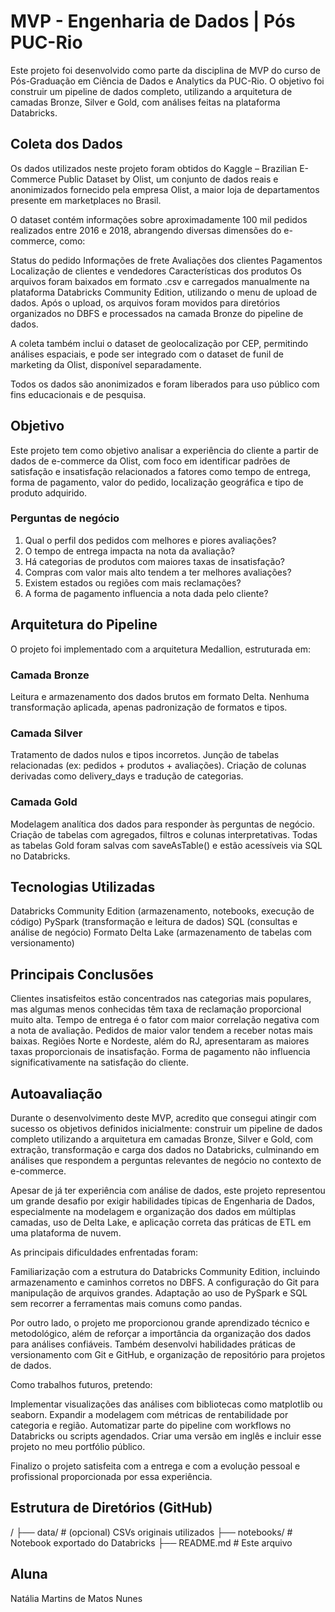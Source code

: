# MVP - Engenharia de Dados | Pós PUC-Rio

Este projeto foi desenvolvido como parte da disciplina de MVP do curso de Pós-Graduação em Ciência de Dados e Analytics da PUC-Rio. 
O objetivo foi construir um pipeline de dados completo, utilizando a arquitetura de camadas Bronze, Silver e Gold, com análises feitas na plataforma Databricks.

## Coleta dos Dados

Os dados utilizados neste projeto foram obtidos do Kaggle – Brazilian E-Commerce Public Dataset by Olist, um conjunto de dados reais e anonimizados fornecido pela empresa Olist, a maior loja de departamentos presente em marketplaces no Brasil.

O dataset contém informações sobre aproximadamente 100 mil pedidos realizados entre 2016 e 2018, abrangendo diversas dimensões do e-commerce, como:

Status do pedido
Informações de frete
Avaliações dos clientes
Pagamentos
Localização de clientes e vendedores
Características dos produtos
Os arquivos foram baixados em formato .csv e carregados manualmente na plataforma Databricks Community Edition, utilizando o menu de upload de dados. Após o upload, os arquivos foram movidos para diretórios organizados no DBFS e processados na camada Bronze do pipeline de dados.

A coleta também inclui o dataset de geolocalização por CEP, permitindo análises espaciais, e pode ser integrado com o dataset de funil de marketing da Olist, disponível separadamente.

Todos os dados são anonimizados e foram liberados para uso público com fins educacionais e de pesquisa.

## Objetivo

Este projeto tem como objetivo analisar a experiência do cliente a partir de dados de e-commerce da Olist, com foco em identificar padrões de satisfação e insatisfação relacionados a fatores como tempo de entrega, forma de pagamento, valor do pedido, localização geográfica e tipo de produto adquirido.

### Perguntas de negócio
1. Qual o perfil dos pedidos com melhores e piores avaliações?
2. O tempo de entrega impacta na nota da avaliação?
3. Há categorias de produtos com maiores taxas de insatisfação?
4. Compras com valor mais alto tendem a ter melhores avaliações?
5. Existem estados ou regiões com mais reclamações?
6. A forma de pagamento influencia a nota dada pelo cliente?

## Arquitetura do Pipeline

O projeto foi implementado com a arquitetura Medallion, estruturada em:

### Camada Bronze

Leitura e armazenamento dos dados brutos em formato Delta.
Nenhuma transformação aplicada, apenas padronização de formatos e tipos.

### Camada Silver

Tratamento de dados nulos e tipos incorretos.
Junção de tabelas relacionadas (ex: pedidos + produtos + avaliações).
Criação de colunas derivadas como delivery_days e tradução de categorias.

### Camada Gold

Modelagem analítica dos dados para responder às perguntas de negócio.
Criação de tabelas com agregados, filtros e colunas interpretativas.
Todas as tabelas Gold foram salvas com saveAsTable() e estão acessíveis via SQL no Databricks.

## Tecnologias Utilizadas

Databricks Community Edition (armazenamento, notebooks, execução de código)
PySpark (transformação e leitura de dados)
SQL (consultas e análise de negócio)
Formato Delta Lake (armazenamento de tabelas com versionamento)

## Principais Conclusões

Clientes insatisfeitos estão concentrados nas categorias mais populares, mas algumas menos conhecidas têm taxa de reclamação proporcional muito alta.
Tempo de entrega é o fator com maior correlação negativa com a nota de avaliação.
Pedidos de maior valor tendem a receber notas mais baixas.
Regiões Norte e Nordeste, além do RJ, apresentaram as maiores taxas proporcionais de insatisfação.
Forma de pagamento não influencia significativamente na satisfação do cliente.

## Autoavaliação
Durante o desenvolvimento deste MVP, acredito que consegui atingir com sucesso os objetivos definidos inicialmente: construir um pipeline de dados completo utilizando a arquitetura em camadas Bronze, Silver e Gold, com extração, transformação e carga dos dados no Databricks, culminando em análises que respondem a perguntas relevantes de negócio no contexto de e-commerce.

Apesar de já ter experiência com análise de dados, este projeto representou um grande desafio por exigir habilidades típicas de Engenharia de Dados, especialmente na modelagem e organização dos dados em múltiplas camadas, uso de Delta Lake, e aplicação correta das práticas de ETL em uma plataforma de nuvem.

As principais dificuldades enfrentadas foram:

Familiarização com a estrutura do Databricks Community Edition, incluindo armazenamento e caminhos corretos no DBFS.
A configuração do Git para manipulação de arquivos grandes.
Adaptação ao uso de PySpark e SQL sem recorrer a ferramentas mais comuns como pandas.

Por outro lado, o projeto me proporcionou grande aprendizado técnico e metodológico, além de reforçar a importância da organização dos dados para análises confiáveis. Também desenvolvi habilidades práticas de versionamento com Git e GitHub, e organização de repositório para projetos de dados.

Como trabalhos futuros, pretendo:

Implementar visualizações das análises com bibliotecas como matplotlib ou seaborn.
Expandir a modelagem com métricas de rentabilidade por categoria e região.
Automatizar parte do pipeline com workflows no Databricks ou scripts agendados.
Criar uma versão em inglês e incluir esse projeto no meu portfólio público.

Finalizo o projeto satisfeita com a entrega e com a evolução pessoal e profissional proporcionada por essa experiência.

## Estrutura de Diretórios (GitHub)

/
├── data/                    # (opcional) CSVs originais utilizados
├── notebooks/               # Notebook exportado do Databricks
├── README.md                # Este arquivo

## Aluna

Natália Martins de Matos Nunes
